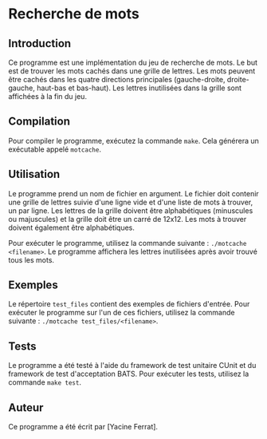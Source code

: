 # Recherche de mots

## Introduction
Ce programme est une implémentation du jeu de recherche de mots. Le but est de trouver les mots cachés dans une grille de lettres. Les mots peuvent être cachés dans les quatre directions principales (gauche-droite, droite-gauche, haut-bas et bas-haut). Les lettres inutilisées dans la grille sont affichées à la fin du jeu.

## Compilation
Pour compiler le programme, exécutez la commande `make`. Cela générera un exécutable appelé `motcache`.

## Utilisation
Le programme prend un nom de fichier en argument. Le fichier doit contenir une grille de lettres suivie d'une ligne vide et d'une liste de mots à trouver, un par ligne. Les lettres de la grille doivent être alphabétiques (minuscules ou majuscules) et la grille doit être un carré de 12x12. Les mots à trouver doivent également être alphabétiques.

Pour exécuter le programme, utilisez la commande suivante : `./motcache <filename>`. Le programme affichera les lettres inutilisées après avoir trouvé tous les mots.

## Exemples
Le répertoire `test_files` contient des exemples de fichiers d'entrée. Pour exécuter le programme sur l'un de ces fichiers, utilisez la commande suivante : `./motcache test_files/<filename>`.

## Tests
Le programme a été testé à l'aide du framework de test unitaire CUnit et du framework de test d'acceptation BATS. Pour exécuter les tests, utilisez la commande `make test`.

## Auteur
Ce programme a été écrit par [Yacine Ferrat].
